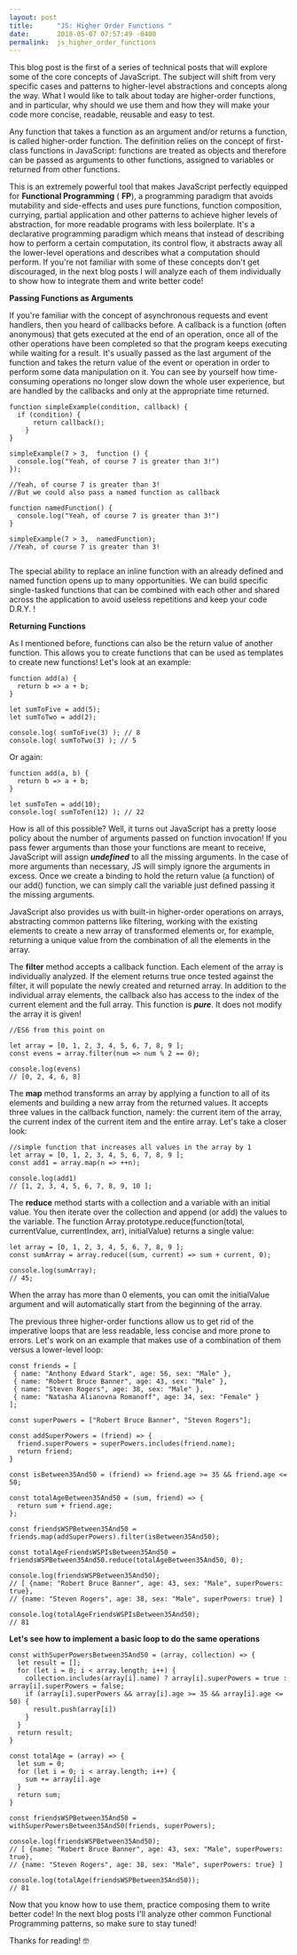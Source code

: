 ```yaml
---
layout: post
title:      "JS: Higher Order Functions "
date:       2018-05-07 07:57:49 -0400
permalink:  js_higher_order_functions
---
```



This blog post is the first of a series of technical posts that will explore some of the core concepts of JavaScript. The subject will shift from very specific cases and patterns to higher-level abstractions and concepts along the way. What I would like to talk about today are higher-order functions, and in particular, why should we use them and how they will make your code more concise, readable, reusable and easy to test.

Any function that takes a function as an argument and/or returns a function, is called higher-order function. The definition relies on the concept of first-class functions in JavaScript: functions are treated as objects and therefore can be passed as arguments to other functions, assigned to variables or returned from other functions.

This is an extremely powerful tool that makes JavaScript perfectly equipped for **Functional Programming** ( **FP**), a programming paradigm that avoids mutability and side-effects and uses pure functions, function composition, currying, partial application and other patterns to achieve higher levels of abstraction, for more readable programs with less boilerplate. It's a declarative programming paradigm which means that instead of describing how to perform a certain computation, its control flow, it abstracts away all the lower-level operations and describes what a computation should perform. If you're not familiar with some of these concepts don't get discouraged, in the next blog posts I will analyze each of them individually to show how to integrate them and write better code!

**Passing Functions as Arguments**

If you're familiar with the concept of asynchronous requests and event handlers, then you heard of callbacks before. A callback is a function (often anonymous) that gets executed at the end of an operation, once all of the other operations have been completed so that the program keeps executing while waiting for a result. It's usually passed as the last argument of the function and takes the return value of the event or operation in order to perform some data manipulation on it. You can see by yourself how time-consuming operations no longer slow down the whole user experience, but are handled by the callbacks and only at the appropriate time returned.

```
function simpleExample(condition, callback) {
  if (condition) {
	  return callback();
	}
}

simpleExample(7 > 3,  function () {
  console.log("Yeah, of course 7 is greater than 3!")
});

//Yeah, of course 7 is greater than 3!
//But we could also pass a named function as callback

function namedFunction() {
  console.log("Yeah, of course 7 is greater than 3!")
}

simpleExample(7 > 3,  namedFunction);
//Yeah, of course 7 is greater than 3!


```


The special ability to replace an inline function with an already defined and named function opens up to many opportunities. We can build specific single-tasked functions that can be combined with each other and shared across the application to avoid useless repetitions and keep your code D.R.Y. !

**Returning Functions**

As I mentioned before, functions can also be the return value of another function. This allows you to create functions that can be used as templates to create new functions!  Let's look at an example:

```
function add(a) {
  return b => a + b;
}

let sumToFive = add(5);
let sumToTwo = add(2);

console.log( sumToFive(3) ); // 8
console.log( sumToTwo(3) ); // 5

```
Or again:

```
function add(a, b) {
  return b => a + b;
}

let sumToTen = add(10);
console.log( sumToTen(12) ); // 22

```

How is all of this possible? Well, it turns out JavaScript has a pretty loose policy about the number of arguments passed on function invocation! If you pass fewer arguments than those your functions are meant to receive, JavaScript will assign ***undefined*** to all the missing arguments. In the case of more arguments than necessary, JS will simply ignore the arguments in excess. Once we create a binding to hold the return value (a function) of our add() function, we can simply call the variable just defined passing it the missing arguments. 


JavaScript also provides us with built-in higher-order operations on arrays, abstracting common patterns like filtering, working with the existing elements to create a new array of transformed elements or, for example, returning a unique value from the combination of all the elements in the array.

The **filter** method accepts a callback function. Each element of the array is individually analyzed. If the element returns true once tested against the filter, it will populate the newly created and returned array. In addition to the individual array elements, the callback also has access to the index of the current element and the full array. This function is ***pure***. It does not modify the array it is given!

```
//ES6 from this point on

let array = [0, 1, 2, 3, 4, 5, 6, 7, 8, 9 ];
const evens = array.filter(num => num % 2 == 0);

console.log(evens)  
// [0, 2, 4, 6, 8]
```

The **map** method transforms an array by applying a function to all of its elements and building a new array from the returned values. It accepts three values in the callback function, namely: the current item of the array, the current index of the current item and the entire array.
Let's take a closer look:

```
//simple function that increases all values in the array by 1
let array = [0, 1, 2, 3, 4, 5, 6, 7, 8, 9 ];
const add1 = array.map(n => ++n);

console.log(add1)  
​// [1, 2, 3, 4, 5, 6, 7, 8, 9, 10 ];
```

The **reduce** method starts with a collection and a variable with an initial value. You then iterate over the collection and append (or add) the values to the variable. The function Array.prototype.reduce(function(total, currentValue, currentIndex, arr), initialValue) returns a single value:

```
let array = [0, 1, 2, 3, 4, 5, 6, 7, 8, 9 ];
const sumArray = array.reduce((sum, current) => sum + current, 0);

console.log(sumArray);
// 45;
```

When the array has more than 0 elements, you can omit the initialValue argument and will automatically start from the beginning of the array.

The previous three higher-order functions allow us to get rid of the imperative loops that are less readable, less concise and more prone to errors. Let's work on an example that makes use of a combination of them versus a lower-level loop:


```
const friends = [
 { name: "Anthony Edward Stark", age: 56, sex: "Male" },
 { name: "Robert Bruce Banner", age: 43, sex: "Male" },
 { name: "Steven Rogers", age: 38, sex: "Male" },
 { name: "Natasha Alianovna Romanoff", age: 34, sex: "Female" }
];

const superPowers = ["Robert Bruce Banner", "Steven Rogers"];

const addSuperPowers = (friend) => {
  friend.superPowers = superPowers.includes(friend.name);
  return friend;
}

const isBetween35And50 = (friend) => friend.age >= 35 && friend.age <= 50;

const totalAgeBetween35And50 = (sum, friend) => {
  return sum + friend.age;
};

const friendsWSPBetween35And50 = friends.map(addSuperPowers).filter(isBetween35And50);

const totalAgeFriendsWSPIsBetween35And50 = friendsWSPBetween35And50.reduce(totalAgeBetween35And50, 0);

console.log(friendsWSPBetween35And50);
// [ {name: "Robert Bruce Banner", age: 43, sex: "Male", superPowers: true},
// {name: "Steven Rogers", age: 38, sex: "Male", superPowers: true} ]

console.log(totalAgeFriendsWSPIsBetween35And50);
// 81
```

**Let's see how to implement a basic loop to do the same operations**

```
const withSuperPowersBetween35And50 = (array, collection) => {
  let result = [];
  for (let i = 0; i < array.length; i++) {
    collection.includes(array[i].name) ? array[i].superPowers = true : array[i].superPowers = false;
    if (array[i].superPowers && array[i].age >= 35 && array[i].age <= 50) {
      result.push(array[i])
    }
  }
  return result;
}

const totalAge = (array) => {
  let sum = 0;
  for (let i = 0; i < array.length; i++) {
    sum += array[i].age
  }
  return sum;
}

const friendsWSPBetween35And50 = withSuperPowersBetween35And50(friends, superPowers);

console.log(friendsWSPBetween35And50);
// [ {name: "Robert Bruce Banner", age: 43, sex: "Male", superPowers: true},
// {name: "Steven Rogers", age: 38, sex: "Male", superPowers: true} ]

console.log(totalAge(friendsWSPBetween35And50));
// 81
```

Now that you know how to use them, practice composing them to write better code!
In the next blog posts I'll analyze other common Functional Programming patterns, so make sure to stay tuned!

Thanks for reading! 🤓


